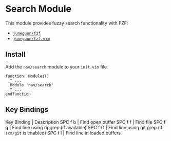 # Search Module

This module provides fuzzy search functionality with FZF:

- [`junegunn/fzf`](https://github.com/junegunn/fzf)
- [`junegunn/fzf.vim`](https://github.com/junegunn/fzf.vim)

## Install
Add the `nav/search` module to your `init.vim` file.

```viml
function! Modules()
  " ...
  Module 'nav/search'
  " ...
endfunction
```

## Key Bindings
Key Binding | Description
SPC f b     | Find open buffer
SPC f f     | Find file
SPC f g     | Find line using ripgrep (if available)
SPC f G     | Find line using git grep (if `scm/git` is enabled)
SPC f l     | Find line in loaded buffers
